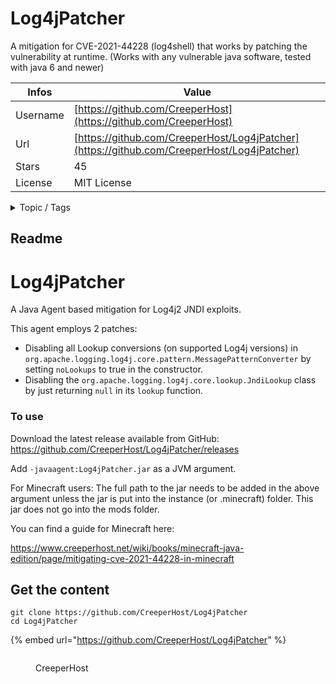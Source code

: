 # Log4jPatcher

A mitigation for CVE-2021-44228 (log4shell) that works by patching the vulnerability at runtime. (Works with any vulnerable java software, tested with java 6 and newer)

| Infos    | Value                                                              |
| -------- | -------------------------------------------------------------------|
| Username | [https://github.com/CreeperHost](https://github.com/CreeperHost) |
| Url      | [https://github.com/CreeperHost/Log4jPatcher](https://github.com/CreeperHost/Log4jPatcher)                                               |
| Stars    | 45                                                          |
| License  | MIT License                                                        |

<details>

<summary>Topic / Tags</summary>

* cve-2021-44228* log4j* log4j2* log4shell

</details>

## Readme

# Log4jPatcher

A Java Agent based mitigation for Log4j2 JNDI exploits.

This agent employs 2 patches:  
- Disabling all Lookup conversions (on supported Log4j versions) 
  in `org.apache.logging.log4j.core.pattern.MessagePatternConverter` by setting `noLookups` to true in the constructor.
- Disabling the `org.apache.logging.log4j.core.lookup.JndiLookup` class by just returning `null`
  in its `lookup` function.


### To use
Download the latest release available from GitHub:
https://github.com/CreeperHost/Log4jPatcher/releases

Add `-javaagent:Log4jPatcher.jar` as a JVM argument.

For Minecraft users:
The full path to the jar needs to be added in the above argument unless the jar is put into the instance (or .minecraft) folder.
This jar does not go into the mods folder.

You can find a guide for Minecraft here:

https://www.creeperhost.net/wiki/books/minecraft-java-edition/page/mitigating-cve-2021-44228-in-minecraft



## Get the content

```
git clone https://github.com/CreeperHost/Log4jPatcher
cd Log4jPatcher
```

{% embed url="https://github.com/CreeperHost/Log4jPatcher" %}

<figure><img src="https://avatars.githubusercontent.com/u/7502613?v=4" alt=""><figcaption><p>CreeperHost</p></figcaption></figure>
